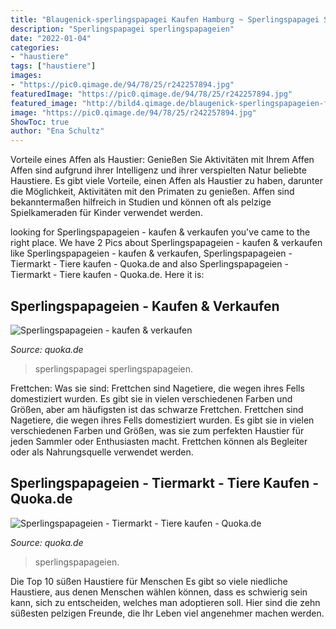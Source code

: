 ```yaml
---
title: "Blaugenick-sperlingspapagei Kaufen Hamburg ~ Sperlingspapagei Sperlingspapageien"
description: "Sperlingspapagei sperlingspapageien"
date: "2022-01-04"
categories:
- "haustiere"
tags: ["haustiere"]
images:
- "https://pic0.qimage.de/94/78/25/r242257894.jpg"
featuredImage: "https://pic0.qimage.de/94/78/25/r242257894.jpg"
featured_image: "http://bild4.qimage.de/blaugenick-sperlingspapageien-foto-bild-r119268894.jpg"
image: "https://pic0.qimage.de/94/78/25/r242257894.jpg"
ShowToc: true
author: "Ena Schultz"
---
```



Vorteile eines Affen als Haustier: Genießen Sie Aktivitäten mit Ihrem Affen
Affen sind aufgrund ihrer Intelligenz und ihrer verspielten Natur beliebte Haustiere. Es gibt viele Vorteile, einen Affen als Haustier zu haben, darunter die Möglichkeit, Aktivitäten mit den Primaten zu genießen. Affen sind bekanntermaßen hilfreich in Studien und können oft als pelzige Spielkameraden für Kinder verwendet werden.

	

		
looking for Sperlingspapageien - kaufen &amp; verkaufen you've came to the right place. We have 2 Pics about Sperlingspapageien - kaufen &amp; verkaufen like Sperlingspapageien - kaufen &amp; verkaufen, Sperlingspapageien - Tiermarkt - Tiere kaufen - Quoka.de and also Sperlingspapageien - Tiermarkt - Tiere kaufen - Quoka.de. Here it is:
		
    
## Sperlingspapageien - Kaufen &amp; Verkaufen

<img loading=lazy src="https://pic0.qimage.de/94/78/25/r242257894.jpg" onerror="this.onerror=null;this.src='https://tse3.mm.bing.net/th?id=OIP.xMDpL8Mr2j1HHqReD4NsdwAAAA&amp;pid=15.1';" alt="Sperlingspapageien - kaufen &amp; verkaufen">

_Source: quoka.de_

>sperlingspapagei sperlingspapageien. 

	

Frettchen: Was sie sind: Frettchen sind Nagetiere, die wegen ihres Fells domestiziert wurden. Es gibt sie in vielen verschiedenen Farben und Größen, aber am häufigsten ist das schwarze Frettchen.
Frettchen sind Nagetiere, die wegen ihres Fells domestiziert wurden. Es gibt sie in vielen verschiedenen Farben und Größen, was sie zum perfekten Haustier für jeden Sammler oder Enthusiasten macht. Frettchen können als Begleiter oder als Nahrungsquelle verwendet werden.

    
## Sperlingspapageien - Tiermarkt - Tiere Kaufen - Quoka.de

<img loading=lazy src="http://bild4.qimage.de/blaugenick-sperlingspapageien-foto-bild-r119268894.jpg" onerror="this.onerror=null;this.src='https://tse4.mm.bing.net/th?id=OIP.CqgjKZ5nfoVvyv6h2tHPywAAAA&amp;pid=15.1';" alt="Sperlingspapageien - Tiermarkt - Tiere kaufen - Quoka.de">

_Source: quoka.de_

>sperlingspapageien. 

	

Die Top 10 süßen Haustiere für Menschen
Es gibt so viele niedliche Haustiere, aus denen Menschen wählen können, dass es schwierig sein kann, sich zu entscheiden, welches man adoptieren soll. Hier sind die zehn süßesten pelzigen Freunde, die Ihr Leben viel angenehmer machen werden.

